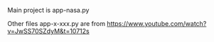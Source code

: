 Main project is app-nasa.py

Other files app-x-xxx.py are from https://www.youtube.com/watch?v=JwSS70SZdyM&t=10712s
